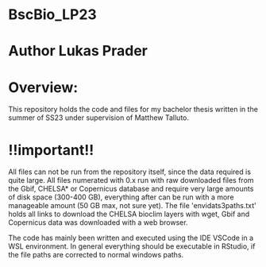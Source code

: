 # BscBio_LP23
# Author Lukas Prader

# Overview: 
This repository holds the code and files for my bachelor thesis
written in the summer of SS23 under supervision of Matthew Talluto.

# !!important!!
All files can not be run from the repository itself, since the data required
is quite large. All files numerated with 0.x run with raw downloaded files 
from the Gbif, CHELSA* or Copernicus database and require very large amounts 
of disk space (300-400 GB), everything after can be run with a more manageable 
amount (50 GB max, not sure yet).
The file 'envidats3paths.txt' holds all links to download the CHELSA bioclim
layers with wget, Gbif and Copernicus data was downloaded with a web browser. 

The code has mainly been written and executed using the IDE VSCode in a WSL
environment. In general everything should be executable in RStudio, if the
file paths are corrected to normal windows paths.